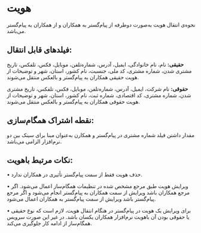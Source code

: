 # هویت 

نحوه‌ی انتقال هویت به‌صورت دوطرفه از پیام‌گستر به همکاران و از همکاران به پیام‌گستر می‌باشد.

## فیلدهای قابل انتقال:

**حقیقی:** نام، نام خانوادگی، ایمیل، آدرس، شماره‌تلفن، موبایل، فکس، تلفکس، تاریخ مشتری شدن، شماره مشتری، کد ملی، جنسیت، نام کشور، استان، شهر و توضیحات از هویت حقیقی همکاران به پیام‌گستر و بالعکس منتقل می‌شوند. 

**حقوقی:** نام شرکت، ایمیل، آدرس، شماره‌تلفن، موبایل، فکس، تلفکس، تاریخ مشتری شدن، شماره مشتری، کد اقتصادی، شماره ثبت، نام کشور، استان، شهر و توضیحات از هویت حقوقی همکاران به پیام‌گستر و بالعکس منتقل می‌شوند.

## نقطه اشتراک همگام‌سازی:

مقدار داشتن فیلد شماره مشتری در پیام‌گستر و همکارن به‌عنوان مبنا برای سینک بین دو نرم‌افزار الزامی می‌باشد.

## نکات مرتبط باهویت:

•    حذف هویت فقط از سمت پیام‌گستر تأثیری در همکاران ندارد.

•    ویرایش هویت طبق مرجع مشخص شده در تنظیمات همگام‌ساز اعمال می‌شود. اگر مرجع همکاران باشد ویرایش از سمت همکاران به پیام‌گستر انجام می‌شود و اگر مرجع پیام‌گستر باشد ویرایش از سمت پیام‌گستر به همکاران اعمال می‌شود.

•    برای ویرایش یک هویت در پیام‌گستر در هنگام انتقال هویت، لازم است که نوع حقیقی یا حقوقی بودن آن باهویت نرم‌افزار همکاران یکسان باشد. در غیر این صورت سرویس همگام‌ساز از ادامه کار جلوگیری می‌کند.
